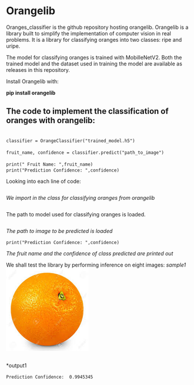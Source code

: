 # Orangelib

Oranges_classifier is the github repository hosting orangelib. Orangelib is a library built to simplify the implementation of computer vision in real problems. It is a library for classifying oranges into two classes: ripe and uripe. 

The model for classifying oranges is trained with MobilleNetV2. Both the trained model and the dataset used in training the model are available as releases in this repository.

Install Orangelib with:

**pip install orangelib**

## The code to implement the classification of oranges with orangelib:
```from orangelib.model import OrangeClassifier

classifier = OrangeClassifier("trained_model.h5")

fruit_name, confidence = classifier.predict("path_to_image")

print(" Fruit Name: ",fruit_name)
print("Prediction Confidence: ",confidence)
```
Looking into each line of code: 
```from orangelib.model import OrangeClassifier
```

*We import in the class for classifying oranges from orangelib*
```classifier = OrangeClassifier("trained_model.h5")
```

The path to model used for classifying oranges is loaded.
```fruit_name, confidence = classifier.predict("path_to_image")
```

*The path to image to be predicted is loaded*
```print(" Fruit Name: ",fruit_name)
print("Prediction Confidence: ",confidence)
```

*The fruit name and the confidence of class predicted are printed out*

We shall test the library by performing inference on eight images:
*sample1*
![alt_test](photos/sample1.jpg)

```fruit_name, confidence = classifier.predict("sample1.jpg")
```

*output1
```Fruit Name:  ripe orange
Prediction Confidence:  0.9945345
```

